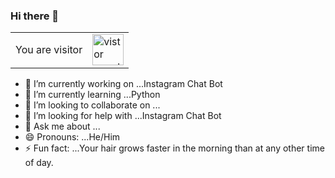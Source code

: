 ### Hi there 👋

<table>
  <tr>
    <td>You are visitor</td>
    <td><img src="https://profile-counter.glitch.me/ksanjeev284/count.svg" alt="vistor count" height="50" /></td>
  </tr>
</table>

- 🔭 I’m currently working on ...Instagram Chat Bot
- 🌱 I’m currently learning ...Python
- 👯 I’m looking to collaborate on ...
- 🤔 I’m looking for help with ...Instagram Chat Bot
- 💬 Ask me about ...
- 😄 Pronouns: ...He/Him
- ⚡ Fun fact: ...Your hair grows faster in the morning than at any other time of day.
